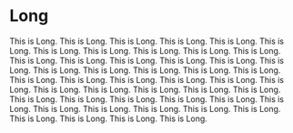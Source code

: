 # Long

This is Long.
This is Long.
This is Long.
This is Long.
This is Long.
This is Long.
This is Long.
This is Long.
This is Long.
This is Long.
This is Long.
This is Long.
This is Long.
This is Long.
This is Long.
This is Long.
This is Long.
This is Long.
This is Long.
This is Long.
This is Long.
This is Long.
This is Long.
This is Long.
This is Long.
This is Long.
This is Long.
This is Long.
This is Long.
This is Long.
This is Long.
This is Long.
This is Long.
This is Long.
This is Long.
This is Long.
This is Long.
This is Long.
This is Long.
This is Long.
This is Long.
This is Long.
This is Long.
This is Long.
This is Long.
This is Long.
This is Long.
This is Long.